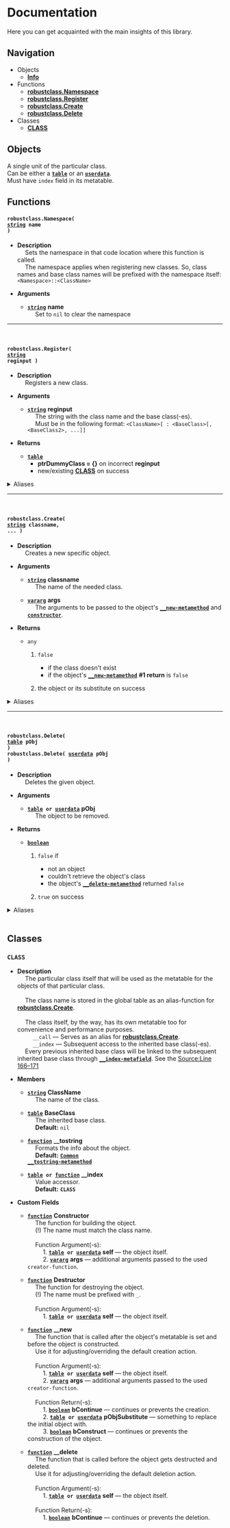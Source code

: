 
# Documentation
Here you can get acquainted with the main insights of this library.

## Navigation
* Objects
	* **[Info](#objects)**
* Functions
	* **[robustclass.Namespace](#robustclass-namespace)**
	* **[robustclass.Register](#robustclass-register)**
	* **[robustclass.Create](#robustclass-create)**
	* **[robustclass.Delete](#robustclass-delete)**
* Classes
	* **[CLASS](#class)**

## Objects
A single unit of the particular class.</br>
Can be either a <code>**[table]**</code> or an <code>**[userdata]**</code>.</br>
Must have `index` field in its metatable.

## Functions

<a name="robustclass-namespace"></a>

#### <code>robustclass.Namespace( **[string]** name )</code>
* **Description**</br>
	&emsp; Sets the namespace in that code location where this function is called.</br>
	&emsp; The namespace applies when registering new classes. So, class names and base class names will be prefixed with the namespace itself: `<Namespace>::<ClassName>`

* **Arguments**
	* <code>**[string]**</code> **name**</br>
		&emsp; Set to `nil` to clear the namespace

---
</br>

<a name="robustclass-register"></a>

#### <code>robustclass.Register( **[string]** reginput )</code>
* **Description**</br>
	&emsp; Registers a new class.

* **Arguments**
	* <code>**[string]**</code> **reginput**</br>
		&emsp; The string with the class name and the base class(-es).</br>
		&emsp; Must be in the following format: `<ClassName>[ : <BaseClass>[, <BaseClass2>, ...]]`

* **Returns**
	* <code>**[table]**</code>
		* **ptrDummyClass = {}** on incorrect **reginput**
		* new/existing **[CLASS](#class)** on success

<details> <summary>Aliases</summary>

* `robustclass()`
* `robustclass.Class()`
</details>

---
</br>

<a name="robustclass-create"></a>

#### <code>robustclass.Create( [string] classname, ... )</code>
* **Description**</br>
	&emsp; Creates a new specific object.

* **Arguments**
	* <code>**[string]**</code> **classname**</br>
		&emsp; The name of the needed class.

	* <code>**[vararg]**</code> **args**</br>
		&emsp; The arguments to be passed to the object's <code>**[__new-metamethod](#class-field-new)**</code> and <code>**[constructor](#class-field-constructor)**</code>.

* **Returns**
	* `any`
		1. `false`
			* if the class doesn't exist
			* if the object's <code>**[__new-metamethod](#class-field-new)**</code> **#1 return** is `false`

		2. the object or its substitute on success

<details> <summary>Aliases</summary>

* `robustclass.CreateObject()`
* `robustclass.New()`
* `robustclass.NewObject()`
</details>

---
</br>

<a name="robustclass-delete"></a>

#### <code>robustclass.Delete( [table] pObj )</code></br><code>robustclass.Delete( [userdata] pObj )</code>
* **Description**</br>
	&emsp; Deletes the given object.

* **Arguments**
	* <code>**[table] or [userdata]**</code> **pObj**</br>
		&emsp; The object to be removed.

* **Returns**
	* <code>**[boolean]**</code>
		1. `false` if
			* not an object
			* couldn't retrieve the object's class
			* the object's <code>**[__delete-metamethod](#class-field-delete)**</code> returned `false`

		2. `true` on success

<details> <summary>Aliases</summary>

* `robustclass.DeleteObject()`
* `robustclass.Destroy()`
* `robustclass.DestroyObject()`
* `robustclass.Remove()`
* `robustclass.RemoveObject()`
</details>

</br>

## Classes

### `CLASS`
* ****Description****</br>
	&emsp; The particular class itself that will be used as the metatable for the objects of that particular class.</br>
	</br>
	&emsp; The class name is stored in the global table as an alias-function for **[robustclass.Create](#robustclass-create)**.</br>
	</br>
	&emsp; The class itself, by the way, has its own metatable too for convenience and performance purposes.</br>
	&emsp; &emsp; `__call` — Serves as an alias for **[robustclass.Create](#robustclass-create)**.</br>
	&emsp; &emsp; `__index` — Subsequent access to the inherited base class(-es).</br>
	&emsp; Every previous inherited base class will be linked to the subsequent inherited base class through <code>**[__index-metafield](https://www.lua.org/pil/13.4.1.html)**</code>. See the [Source:Line 166–171](/robustclass.lua#L166-171)

* ****Members****
	* <code>**[string]**</code> **ClassName**</br>
		&emsp; The name of the class.

	* <code>**[table]**</code> **BaseClass**</br>
		&emsp; The inherited base class.</br>
		&emsp; **Default:** `nil`

	* <code>**[function]**</code> **__tostring**</br>
		&emsp; Formats the info about the object.</br>
		&emsp; **Default:** <code>**[Common __tostring-metamethod](/robustclass.lua#L62-L82)**</code>

	* <code>**[table] or [function]**</code> **__index**</br>
		&emsp; Value accessor.</br>
		&emsp; **Default:** <code>**CLASS**</code>

* **Custom Fields**

	<a name="class-field-constructor"></a>
	* <code>**[function]**</code> **Constructor**</br>
		&emsp; The function for building the object.</br>
		&emsp; (!) The name must match the class name.</br>
		</br>
		&emsp; Function Argument(-s):</br>
		&emsp; &emsp; 1. <code>**[table] or [userdata]**</code> **self** — the object itself.</br>
		&emsp; &emsp; 2. <code>**[vararg]**</code> **args** — additional arguments passed to the used `creator-function`.</br>

	* <code>**[function]**</code> **Destructor**</br>
		&emsp; The function for destroying the object.</br>
		&emsp; (!) The name must be prefixed with `_`.</br>
		</br>
		&emsp; Function Argument(-s):</br>
		&emsp; &emsp; 1. <code>**[table] or [userdata]**</code> **self** — the object itself.</br>

	<a name="class-field-new"></a>
	* <code>**[function]**</code> **__new**</br>
		&emsp; The function that is called after the object's metatable is set and before the object is constructed.</br>
		&emsp; Use it for adjusting/overriding the default creation action.</br>
		</br>
		&emsp; Function Argument(-s):</br>
		&emsp; &emsp; 1. <code>**[table] or [userdata]**</code> **self** — the object itself.</br>
		&emsp; &emsp; 2. <code>**[vararg]**</code> **args** — additional arguments passed to the used `creator-function`.</br>
		</br>
		&emsp; Function Return(-s):</br>
		&emsp; &emsp; 1. <code>**[boolean]**</code> **bContinue** — continues or prevents the creation.</br>
		&emsp; &emsp; 2. <code>**[table] or [userdata]**</code> **pObjSubstitute** — something to replace the initial object with.</br>
		&emsp; &emsp; 3. <code>**[boolean]**</code> **bConstruct** — continues or prevents the construction of the object.

	<a name="class-field-delete"></a>
	* <code>**[function]**</code> **__delete**</br>
		&emsp; The function that is called before the object gets destructed and deleted.</br>
		&emsp; Use it for adjusting/overriding the default deletion action.</br>
		</br>
		&emsp; Function Argument(-s):</br>
		&emsp; &emsp; 1. <code>**[table] or [userdata]**</code> **self** — the object itself.</br>
		</br>
		&emsp; Function Return(-s):</br>
		&emsp; &emsp; 1. <code>**[boolean]**</code> **bContinue** — continues or prevents the deletion.</br>


[function]: https://wiki.facepunch.com/gmod/function
[table]: https://wiki.facepunch.com/gmod/table
[userdata]: https://wiki.facepunch.com/gmod/userdata
[boolean]: https://wiki.facepunch.com/gmod/boolean
[string]: https://wiki.facepunch.com/gmod/string
[vararg]: https://wiki.facepunch.com/gmod/vararg
